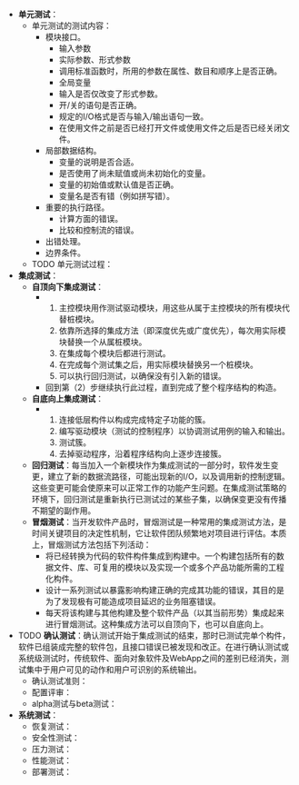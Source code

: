 - **单元测试**：
	- 单元测试的测试内容：
		- 模块接口。
			- 输入参数
			- 实际参数、形式参数
			- 调用标准函数时，所用的参数在属性、数目和顺序上是否正确。
			- 全局变量
			- 输入是否仅改变了形式参数。
			- 开/关的语句是否正确。
			- 规定的I/O格式是否与输入/输出语句一致。
			- 在使用文件之前是否已经打开文件或使用文件之后是否已经关闭文件。
		- 局部数据结构。
			- 变量的说明是否合适。
			- 是否使用了尚未赋值或尚未初始化的变量。
			- 变量的初始值或默认值是否正确。
			- 变量名是否有错（例如拼写错）。
		- 重要的执行路径。
			- 计算方面的错误。
			- 比较和控制流的错误。
		- 出错处理。
		- 边界条件。
	- TODO 单元测试过程：
- **集成测试**：
	- **自顶向下集成测试**：
		- 1. 主控模块用作测试驱动模块，用这些从属于主控模块的所有模块代替桩模块。
		  2. 依靠所选择的集成方法（即深度优先或广度优先），每次用实际模块替换一个从属桩模块。
		  3. 在集成每个模块后都进行测试。
		  4. 在完成每个测试集之后，用实际模块替换另一个桩模块。
		  5. 可以执行回归测试，以确保没有引入新的错误。
		- 回到第（2）步继续执行此过程，直到完成了整个程序结构的构造。
	- **自底向上集成测试**：
		- 1. 连接低层构件以构成完成特定子功能的簇。
		  2. 编写驱动模块（测试的控制程序）以协调测试用例的输入和输出。
		  3. 测试簇。
		  4. 去掉驱动程序，沿着程序结构向上逐步连接簇。
	- **回归测试**：每当加入一个新模块作为集成测试的一部分时，软件发生变更，建立了新的数据流路径，可能出现新的I/O，以及调用新的控制逻辑。这些变更可能会使原来可以正常工作的功能产生问题。在集成测试策略的环境下，回归测试是重新执行已测试过的某些子集，以确保变更没有传播不期望的副作用。
	- **冒烟测试**：当开发软件产品时，冒烟测试是一种常用的集成测试方法，是时间关键项目的决定性机制，它让软件团队频繁地对项目进行评估。本质上，冒烟测试方法包括下列活动：
		- 将已经转换为代码的软件构件集成到构建中。一个构建包括所有的数据文件、库、可复用的模块以及实现一个或多个产品功能所需的工程化构件。
		- 设计一系列测试以暴露影响构建正确的完成其功能的错误，其目的是为了发现极有可能造成项目延迟的业务阻塞错误。
		- 每天将该构建与其他构建及整个软件产品（以其当前形势）集成起来进行冒烟测试。这种集成方法可以自顶向下，也可以自底向上。
- TODO **确认测试**：确认测试开始于集成测试的结束，那时已测试完单个构件，软件已组装成完整的软件包，且接口错误已被发现和改正。在进行确认测试或系统级测试时，传统软件、面向对象软件及WebApp之间的差别已经消失，测试集中于用户可见的动作和用户可识别的系统输出。
	- 确认测试准则：
	- 配置评审：
	- alpha测试与beta测试：
- **系统测试**：
	- 恢复测试：
	- 安全性测试：
	- 压力测试：
	- 性能测试：
	- 部署测试：